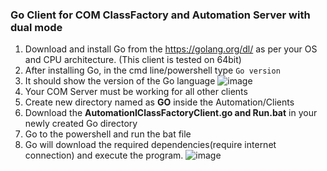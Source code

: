 ### Go Client for COM ClassFactory and Automation Server with dual mode
1. Download and install Go from the https://golang.org/dl/ as per your OS and CPU architecture. (This client is tested on 64bit)
2. After installing Go, in the cmd line/powershell type ```Go version``` 
3. It should show the version of the Go language
![image](https://user-images.githubusercontent.com/19527422/139787816-ea6bc10d-0a81-4fbe-9ed1-2b481d11b257.png)
4. Your COM Server must be working for all other clients
5. Create new directory named as **GO** inside the Automation/Clients
6. Download the **AutomationIClassFactoryClient.go and Run.bat** in your newly created Go directory
7. Go to the powershell and run the bat file
8. Go will download the required dependencies(require internet connection) and execute the program.
![image](https://user-images.githubusercontent.com/19527422/139788323-ba0a1e13-c728-4877-88e9-719bcb0c14e5.png)

